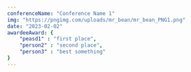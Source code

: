 ```yaml
---
conferenceName: "Conference Name 1"
img: "https://pngimg.com/uploads/mr_bean/mr_bean_PNG1.png"
date: "2023-02-02"
awardeeAward: {
    "peasd1" : "first place",
    "person2" : "second place",
    "person3" : "best something"
}
---
```



